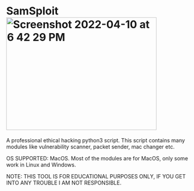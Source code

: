 # SamSploit<img width="400" height="300" alt="Screenshot 2022-04-10 at 6 42 29 PM" src="https://user-images.githubusercontent.com/84723027/162620148-b0a6f858-f61a-4061-bb9c-025bfc3d1334.png">

A professional ethical hacking python3 script. This script contains many modules like vulnerability scanner, packet sender, mac changer etc.

OS SUPPORTED: MacOS. Most of the modules are for MacOS, only some work in Linux and Windows.

NOTE: THIS TOOL IS FOR EDUCATIONAL PURPOSES ONLY, IF YOU GET INTO ANY TROUBLE I AM NOT RESPONSIBLE.

